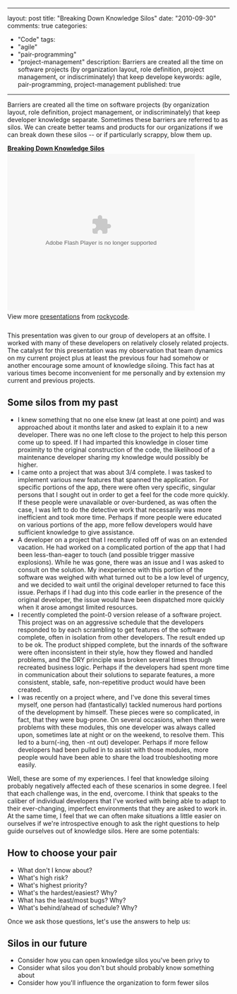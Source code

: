 
---
layout: post
title: "Breaking Down Knowledge Silos"
date: "2010-09-30"
comments: true
categories:
  - "Code"
tags:
  - "agile"
  - "pair-programming"
  - "project-management"
description: Barriers are created all the time on software projects (by organization layout, role definition, project management, or indiscriminately) that keep develope
keywords: agile, pair-programming, project-management
published: true
---

Barriers are created all the time on software projects (by organization layout, role definition, project management, or indiscriminately) that keep developer knowledge separate.  Sometimes these barriers are referred to as silos.  We can create better teams and products for our organizations if we can break down these silos -- or if particularly scrappy, blow them up.
<!--more-->

<div style="width:425px" id="__ss_5324753"><strong style="display:block;margin:12px 0 4px"><a href="http://www.slideshare.net/rockycode/breaking-down-knowledge-silos" title="Breaking Down Knowledge Silos">Breaking Down Knowledge Silos</a></strong><object id="__sse5324753" width="425" height="355"><param name="movie" value="http://static.slidesharecdn.com/swf/ssplayer2.swf?doc=breakingdownknowledgesilos-100930104326-phpapp02&rel=0&stripped_title=breaking-down-knowledge-silos&userName=rockycode" /><param name="allowFullScreen" value="true"/><param name="allowScriptAccess" value="always"/><embed name="__sse5324753" src="http://static.slidesharecdn.com/swf/ssplayer2.swf?doc=breakingdownknowledgesilos-100930104326-phpapp02&rel=0&stripped_title=breaking-down-knowledge-silos&userName=rockycode" type="application/x-shockwave-flash" allowscriptaccess="always" allowfullscreen="true" width="425" height="355"></embed></object><div style="padding:5px 0 12px">View more <a href="http://www.slideshare.net/">presentations</a> from <a href="http://www.slideshare.net/rockycode">rockycode</a>.</div></div>

This presentation was given to our group of developers at an offsite.  I worked with many of these developers on relatively closely related projects.  The catalyst for this presentation was my observation that team dynamics on my current project plus at least the previous four had somehow or another encourage some amount of knowledge siloing.  This fact has at various times become inconvenient for me personally and by extension my current and previous projects.  

<h2>Some silos from my past</h2>

<ul>
<li>I knew something that no one else knew (at least at one point) and was approached about it months later and asked to explain it to a new developer.  There was no one left close to the project to help this person come up to speed.  If I had imparted this knowledge in closer time proximity to the original construction of the code, the likelihood of a maintenance developer sharing my knowledge would possibly be higher.</li>

<li>I came onto a project that was about 3/4 complete.  I was tasked to implement various new features that spanned the application.  For specific portions of the app, there were often very specific, singular persons that I sought out in order to get a feel for the code more quickly.  If these people were unavailable or over-burdened, as was often the case, I was left to do the detective work that necessarily was more inefficient and took more time.  Perhaps if more people were educated on various portions of the app, more fellow developers would have sufficient knowledge to give assistance.</li>

<li>A developer on a project that I recently rolled off of was on an extended vacation.  He had worked on a complicated portion of the app that I had been less-than-eager to touch (and possible trigger massive explosions).  While he was gone, there was an issue and I was asked to consult on the solution.  My inexperience with this portion of the software was weighed with what turned out to be a low level of urgency, and we decided to wait until the original developer returned to face this issue.  Perhaps if I had dug into this code earlier in the presence of the original developer, the issue would have been dispatched more quickly when it arose amongst limited resources.</li>

<li>I recently completed the point-0 version release of a software project.  This project was on an aggressive schedule that the developers responded to by each scrambling to get features of the software complete, often in isolation from other developers.  The result ended up to be ok.  The product shipped complete, but the innards of the software were often inconsistent in their style, how they flowed and handled problems, and the DRY principle was broken several times through recreated business logic.  Perhaps if the developers had spent more time in communication about their solutions to separate features, a more consistent, stable, safe, non-repetitive product would have been created.</li>

<li>I was recently on a project where, and I've done this several times myself, one person had (fantastically) tackled numerous hard portions of the development by himself.  These pieces were so complicated, in fact, that they were bug-prone.  On several occasions, when there were problems with these modules, this one developer was always called upon, sometimes late at night or on the weekend, to resolve them.  This led to a burn(-ing, then -nt out) developer.  Perhaps if more fellow developers had been pulled in to assist with those modules, more people would have been able to share the load troubleshooting more easily.</li>
</ul>

Well, these are some of my experiences.  I feel that knowledge siloing probably negatively affected each of these scenarios in some degree.  I feel that each challenge was, in the end, overcome.  I think that speaks to the caliber of individual developers that I've worked with being able to adapt to their ever-changing, imperfect environments that they are asked to work in.  At the same time, I feel that we can often make situations a little easier on ourselves if we're introspective enough to ask the right questions to help guide ourselves out of knowledge silos.  Here are some potentials:

<h2>How to choose your pair</h2>

<ul>
<li>What don't I know about?</li>
<li>What's high risk?</li>
<li>What's highest priority?</li>
<li>What's the hardest/easiest? Why?</li>
<li>What has the least/most bugs? Why?</li>
<li>What's behind/ahead of schedule?  Why?</li>
</ul>

Once we ask those questions, let's use the answers to help us:

<h2>Silos in our future</h2>

<ul>
<li>Consider how you can open knowledge silos you've been privy to</li>
<li>Consider what silos you don't but should probably know something about</li>
<li>Consider how you'll influence the organization to form fewer silos</li>
</ul>

  
